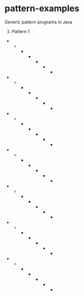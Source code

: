 # pattern-examples
Generic pattern programs in Java


1) Pattern 1
* * * * * * * <br>
* * * * * * * <br>
* * * * * * * <br>
* * * * * * * <br>
* * * * * * * <br>
* * * * * * * <br>
* * * * * * * <br>


